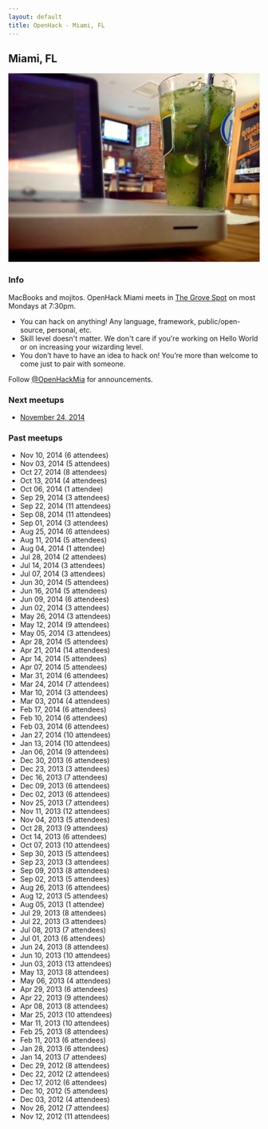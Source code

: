 ```yaml
---
layout: default
title: OpenHack - Miami, FL
---
```


## Miami, FL

![OpenHack Miami!](/miami/macbook_mojito.jpg)

### Info

MacBooks and mojitos. OpenHack Miami meets in [The Grove Spot](http://grovespot.com/) on most Mondays at 7:30pm.

* You can hack on anything! Any language, framework, public/open-source, personal, etc.
* Skill level doesn't matter. We don't care if you're working on Hello World or on increasing your wizarding level.
* You don’t have to have an idea to hack on! You’re more than welcome to come just to pair with someone.

Follow [@OpenHackMia](http://twitter.com/openhackmia) for announcements.

### Next meetups

* [November 24, 2014](http://www.meetup.com/miamirb/events/216014152/)

### Past meetups

* Nov 10, 2014 (6 attendees)
* Nov 03, 2014 (5 attendees)
* Oct 27, 2014 (8 attendees)
* Oct 13, 2014 (4 attendees)
* Oct 06, 2014 (1 attendee)
* Sep 29, 2014 (3 attendees)
* Sep 22, 2014 (11 attendees)
* Sep 08, 2014 (11 attendees)
* Sep 01, 2014 (3 attendees)
* Aug 25, 2014 (6 attendees)
* Aug 11, 2014 (5 attendees)
* Aug 04, 2014 (1 attendee)
* Jul 28, 2014 (2 attendees)
* Jul 14, 2014 (3 attendees)
* Jul 07, 2014 (3 attendees)
* Jun 30, 2014 (5 attendees)
* Jun 16, 2014 (5 attendees)
* Jun 09, 2014 (6 attendees)
* Jun 02, 2014 (3 attendees)
* May 26, 2014 (3 attendees)
* May 12, 2014 (9 attendees)
* May 05, 2014 (3 attendees)
* Apr 28, 2014 (5 attendees)
* Apr 21, 2014 (14 attendees)
* Apr 14, 2014 (5 attendees)
* Apr 07, 2014 (5 attendees)
* Mar 31, 2014 (6 attendees)
* Mar 24, 2014 (7 attendees)
* Mar 10, 2014 (3 attendees)
* Mar 03, 2014 (4 attendees)
* Feb 17, 2014 (6 attendees)
* Feb 10, 2014 (6 attendees)
* Feb 03, 2014 (6 attendees)
* Jan 27, 2014 (10 attendees)
* Jan 13, 2014 (10 attendees)
* Jan 06, 2014 (9 attendees)
* Dec 30, 2013 (6 attendees)
* Dec 23, 2013 (3 attendees)
* Dec 16, 2013 (7 attendees)
* Dec 09, 2013 (6 attendees)
* Dec 02, 2013 (6 attendees)
* Nov 25, 2013 (7 attendees)
* Nov 11, 2013 (12 attendees)
* Nov 04, 2013 (5 attendees)
* Oct 28, 2013 (9 attendees)
* Oct 14, 2013 (6 attendees)
* Oct 07, 2013 (10 attendees)
* Sep 30, 2013 (5 attendees)
* Sep 23, 2013 (3 attendees)
* Sep 09, 2013 (8 attendees)
* Sep 02, 2013 (5 attendees)
* Aug 26, 2013 (6 attendees)
* Aug 12, 2013 (5 attendees)
* Aug 05, 2013 (1 attendee)
* Jul 29, 2013 (8 attendees)
* Jul 22, 2013 (3 attendees)
* Jul 08, 2013 (7 attendees)
* Jul 01, 2013 (6 attendees)
* Jun 24, 2013 (8 attendees)
* Jun 10, 2013 (10 attendees)
* Jun 03, 2013 (13 attendees)
* May 13, 2013 (8 attendees)
* May 06, 2013 (4 attendees)
* Apr 29, 2013 (6 attendees)
* Apr 22, 2013 (9 attendees)
* Apr 08, 2013 (8 attendees)
* Mar 25, 2013 (10 attendees)
* Mar 11, 2013 (10 attendees)
* Feb 25, 2013 (8 attendees)
* Feb 11, 2013 (6 attendees)
* Jan 28, 2013 (6 attendees)
* Jan 14, 2013 (7 attendees)
* Dec 29, 2012 (8 attendees)
* Dec 22, 2012 (2 attendees)
* Dec 17, 2012 (6 attendees)
* Dec 10, 2012 (5 attendees)
* Dec 03, 2012 (4 attendees)
* Nov 26, 2012 (7 attendees)
* Nov 12, 2012 (11 attendees)
